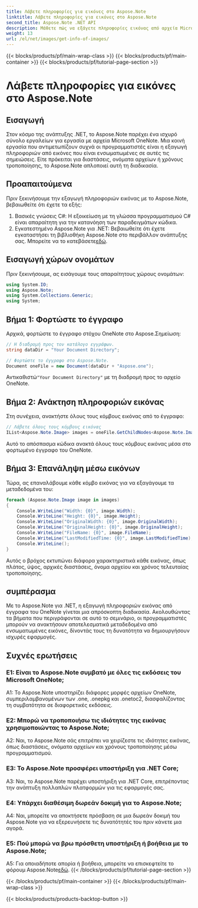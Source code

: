 ```yaml
---
title: Λάβετε πληροφορίες για εικόνες στο Aspose.Note
linktitle: Λάβετε πληροφορίες για εικόνες στο Aspose.Note
second_title: Aspose.Note .NET API
description: Μάθετε πώς να εξάγετε πληροφορίες εικόνας από αρχεία Microsoft OneNote χρησιμοποιώντας το Aspose.Note για .NET. Ακολουθήστε τον βήμα προς βήμα οδηγό μας για αποτελεσματική ανάπτυξη.
weight: 13
url: /el/net/images/get-info-of-images/
---
```


{{< blocks/products/pf/main-wrap-class >}}
{{< blocks/products/pf/main-container >}}
{{< blocks/products/pf/tutorial-page-section >}}

# Λάβετε πληροφορίες για εικόνες στο Aspose.Note

## Εισαγωγή

Στον κόσμο της ανάπτυξης .NET, το Aspose.Note παρέχει ένα ισχυρό σύνολο εργαλείων για εργασία με αρχεία Microsoft OneNote. Μια κοινή εργασία που αντιμετωπίζουν συχνά οι προγραμματιστές είναι η εξαγωγή πληροφοριών από εικόνες που είναι ενσωματωμένες σε αυτές τις σημειώσεις. Είτε πρόκειται για διαστάσεις, ονόματα αρχείων ή χρόνους τροποποίησης, το Aspose.Note απλοποιεί αυτή τη διαδικασία.

## Προαπαιτούμενα

Πριν ξεκινήσουμε την εξαγωγή πληροφοριών εικόνας με το Aspose.Note, βεβαιωθείτε ότι έχετε τα εξής:

1. Βασικές γνώσεις C#: Η εξοικείωση με τη γλώσσα προγραμματισμού C# είναι απαραίτητη για την κατανόηση των παραδειγμάτων κώδικα.
2.  Εγκατεστημένο Aspose.Note για .NET: Βεβαιωθείτε ότι έχετε εγκαταστήσει τη βιβλιοθήκη Aspose.Note στο περιβάλλον ανάπτυξης σας. Μπορείτε να το κατεβάσετε[εδώ](https://releases.aspose.com/note/net/).

## Εισαγωγή χώρων ονομάτων

Πριν ξεκινήσουμε, ας εισάγουμε τους απαραίτητους χώρους ονομάτων:

```csharp
using System.IO;
using Aspose.Note;
using System.Collections.Generic;
using System;
```

## Βήμα 1: Φορτώστε το έγγραφο

Αρχικά, φορτώστε το έγγραφο στόχου OneNote στο Aspose.Σημείωση:

```csharp
// Η διαδρομή προς τον κατάλογο εγγράφων.
string dataDir = "Your Document Directory";

// Φορτώστε το έγγραφο στο Aspose.Note.
Document oneFile = new Document(dataDir + "Aspose.one");
```

 Αντικαθιστώ`"Your Document Directory"` με τη διαδρομή προς το αρχείο OneNote.

## Βήμα 2: Ανάκτηση πληροφοριών εικόνας

Στη συνέχεια, ανακτήστε όλους τους κόμβους εικόνας από το έγγραφο:

```csharp
// Λάβετε όλους τους κόμβους εικόνας
IList<Aspose.Note.Image> images = oneFile.GetChildNodes<Aspose.Note.Image>();
```

Αυτό το απόσπασμα κώδικα ανακτά όλους τους κόμβους εικόνας μέσα στο φορτωμένο έγγραφο του OneNote.

## Βήμα 3: Επανάληψη μέσω εικόνων

Τώρα, ας επαναλάβουμε κάθε κόμβο εικόνας για να εξαγάγουμε τα μεταδεδομένα του:

```csharp
foreach (Aspose.Note.Image image in images)
{
    Console.WriteLine("Width: {0}", image.Width);
    Console.WriteLine("Height: {0}", image.Height);
    Console.WriteLine("OriginalWidth: {0}", image.OriginalWidth);
    Console.WriteLine("OriginalHeight: {0}", image.OriginalHeight);
    Console.WriteLine("FileName: {0}", image.FileName);
    Console.WriteLine("LastModifiedTime: {0}", image.LastModifiedTime);
    Console.WriteLine();
}
```

Αυτός ο βρόχος εκτυπώνει διάφορα χαρακτηριστικά κάθε εικόνας, όπως πλάτος, ύψος, αρχικές διαστάσεις, όνομα αρχείου και χρόνος τελευταίας τροποποίησης.

## συμπέρασμα

Με το Aspose.Note για .NET, η εξαγωγή πληροφοριών εικόνας από έγγραφα του OneNote γίνεται μια απρόσκοπτη διαδικασία. Ακολουθώντας τα βήματα που περιγράφονται σε αυτό το σεμινάριο, οι προγραμματιστές μπορούν να ανακτήσουν αποτελεσματικά μεταδεδομένα από ενσωματωμένες εικόνες, δίνοντάς τους τη δυνατότητα να δημιουργήσουν ισχυρές εφαρμογές.

## Συχνές ερωτήσεις

### Ε1: Είναι το Aspose.Note συμβατό με όλες τις εκδόσεις του Microsoft OneNote;

A1: Το Aspose.Note υποστηρίζει διάφορες μορφές αρχείων OneNote, συμπεριλαμβανομένων των .one, .onepkg και .onetoc2, διασφαλίζοντας τη συμβατότητα σε διαφορετικές εκδόσεις.

### Ε2: Μπορώ να τροποποιήσω τις ιδιότητες της εικόνας χρησιμοποιώντας το Aspose.Note;

A2: Ναι, το Aspose.Note σάς επιτρέπει να χειρίζεστε τις ιδιότητες εικόνας, όπως διαστάσεις, ονόματα αρχείων και χρόνους τροποποίησης μέσω προγραμματισμού.

### Ε3: Το Aspose.Note προσφέρει υποστήριξη για .NET Core;

A3: Ναι, το Aspose.Note παρέχει υποστήριξη για .NET Core, επιτρέποντας την ανάπτυξη πολλαπλών πλατφορμών για τις εφαρμογές σας.

### Ε4: Υπάρχει διαθέσιμη δωρεάν δοκιμή για το Aspose.Note;

A4: Ναι, μπορείτε να αποκτήσετε πρόσβαση σε μια δωρεάν δοκιμή του Aspose.Note για να εξερευνήσετε τις δυνατότητές του πριν κάνετε μια αγορά.

### Ε5: Πού μπορώ να βρω πρόσθετη υποστήριξη ή βοήθεια με το Aspose.Note;

A5: Για οποιαδήποτε απορία ή βοήθεια, μπορείτε να επισκεφτείτε το φόρουμ Aspose.Note[εδώ](https://forum.aspose.com/c/note/28).
{{< /blocks/products/pf/tutorial-page-section >}}

{{< /blocks/products/pf/main-container >}}
{{< /blocks/products/pf/main-wrap-class >}}

{{< blocks/products/products-backtop-button >}}
